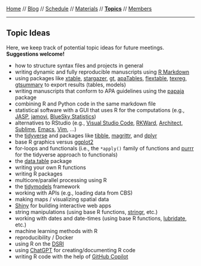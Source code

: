 [Home](README.md) // [Blog](blog.md) // [Schedule](schedule.md) // [Materials](/materials/materials.md) // **[Topics](topics.md)** // [Members](members.md)

---

## Topic Ideas

Here, we keep track of potential topic ideas for future meetings. **Suggestions welcome!**

* how to structure syntax files and projects in general
* writing dynamic and fully reproducible manuscripts using [R Markdown](https://rmarkdown.rstudio.com)
* using packages like [xtable](https://cran.r-project.org/package=xtable), [stargazer](https://cran.r-project.org/package=stargazer), [gt](https://gt.rstudio.com/), [apaTables](https://cran.r-project.org/package=apaTables), [flextable](https://cran.r-project.org/package=flextable), [texreg](https://cran.r-project.org/package=texreg), [gtsummary](https://cran.r-project.org/package=gtsummary) to export results (tables, models)
* writing manuscripts that conform to APA guidelines using the [papaja](https://cran.r-project.org/package=papaja) package
* combining R and Python code in the same markdown file
* statistical software with a GUI that uses R for the computations (e.g., [JASP](https://jasp-stats.org/), [jamovi](https://www.jamovi.org/), [BlueSky Statistics](https://www.blueskystatistics.com))
* alternatives to RStudio (e.g., [Visual Studio Code](https://code.visualstudio.com), [RKWard](https://rkward.kde.org), [Architect](https://www.getarchitect.io), [Sublime](https://www.sublimetext.com), [Emacs](https://www.gnu.org/software/emacs/), [Vim](https://www.vim.org), ...)
* the [tidyverse](https://www.tidyverse.org) and packages like [tibble](https://tibble.tidyverse.org), [magrittr](https://magrittr.tidyverse.org), and [dplyr](https://dplyr.tidyverse.org)
* base R graphics versus [ggplot2](https://ggplot2.tidyverse.org)
* for-loops and functionals (i.e., the `*apply()` family of functions and [purrr](https://purrr.tidyverse.org) for the tidyverse approach to functionals)
* the [data.table](https://cran.r-project.org/package=data.table) package
* writing your own R functions
* writing R packages
* multicore/parallel processing using R
* the [tidymodels](https://www.tidymodels.org) framework
* working with APIs (e.g., loading data from CBS)
* making maps / visualizing spatial data
* [Shiny](https://shiny.rstudio.com) for building interactive web apps
* string manipulations (using base R functions, [stringr](https://stringr.tidyverse.org), etc.)
* working with dates and date-times (using base R functions, [lubridate](https://lubridate.tidyverse.org), etc.)
* machine learning methods with R
* reproducibility / Docker
* using R on the [DSRI](https://dsri.maastrichtuniversity.nl)
* using [ChatGPT](https://openai.com/blog/chatgpt/) for creating/documenting R code
* writing R code with the help of [GitHub Copilot](https://github.com/features/copilot)
